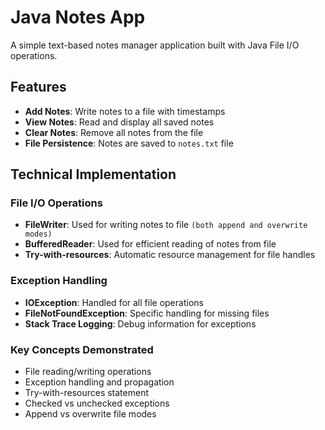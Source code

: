 # Java Notes App

A simple text-based notes manager application built with Java File I/O operations.

## Features

- **Add Notes**: Write notes to a file with timestamps
- **View Notes**: Read and display all saved notes
- **Clear Notes**: Remove all notes from the file
- **File Persistence**: Notes are saved to `notes.txt` file

## Technical Implementation

### File I/O Operations
- **FileWriter**: Used for writing notes to file ```(both append and overwrite modes)```
- **BufferedReader**: Used for efficient reading of notes from file
- **Try-with-resources**: Automatic resource management for file handles

### Exception Handling
- **IOException**: Handled for all file operations
- **FileNotFoundException**: Specific handling for missing files
- **Stack Trace Logging**: Debug information for exceptions

### Key Concepts Demonstrated
- File reading/writing operations
- Exception handling and propagation
- Try-with-resources statement
- Checked vs unchecked exceptions
- Append vs overwrite file modes
